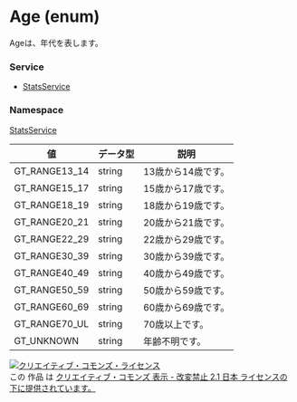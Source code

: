 # Age (enum)
Ageは、年代を表します。
### Service
+ [StatsService](../../services/StatsService.md)

### Namespace
[StatsService](../../services/StatsService.md#namespace)

| 値 | データ型 | 説明 |
|---|---|---|
| GT_RANGE13_14| string| 13歳から14歳です。 |
| GT_RANGE15_17| string| 15歳から17歳です。 |
| GT_RANGE18_19| string| 18歳から19歳です。 |
| GT_RANGE20_21| string| 20歳から21歳です。 |
| GT_RANGE22_29| string| 22歳から29歳です。 |
| GT_RANGE30_39| string| 30歳から39歳です。 |
| GT_RANGE40_49| string| 40歳から49歳です。 |
| GT_RANGE50_59| string| 50歳から59歳です。 |
| GT_RANGE60_69| string| 60歳から69歳です。 |
| GT_RANGE70_UL| string| 70歳以上です。 |
| GT_UNKNOWN| string| 年齢不明です。 |

<a rel="license" href="http://creativecommons.org/licenses/by-nd/2.1/jp/"><img alt="クリエイティブ・コモンズ・ライセンス" style="border-width:0" src="https://i.creativecommons.org/l/by-nd/2.1/jp/88x31.png" /></a><br />この 作品 は <a rel="license" href="http://creativecommons.org/licenses/by-nd/2.1/jp/">クリエイティブ・コモンズ 表示 - 改変禁止 2.1 日本 ライセンスの下に提供されています。</a>
